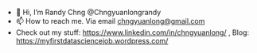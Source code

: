 - 👋 Hi, I’m Randy Chng @Chngyuanlongrandy
- 📫 How to reach me. Via email chngyuanlong@gmail.com 
- Check out my stuff: https://www.linkedin.com/in/chngyuanlong/ , Blog: https://myfirstdatasciencejob.wordpress.com/

<!---
hashketh/hashketh is a ✨ special ✨ repository because its `README.md` (this file) appears on your GitHub profile.
You can click the Preview link to take a look at your changes.
--->
